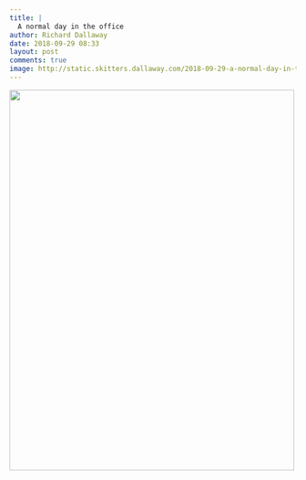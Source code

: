 ```yaml
---
title: |
  A normal day in the office
author: Richard Dallaway
date: 2018-09-29 08:33
layout: post
comments: true
image: http://static.skitters.dallaway.com/2018-09-29-a-normal-day-in-the-office-thumb-1-IMG_0015.JPG
---
```


<div>
        <a href="http://static.skitters.dallaway.com/2018-09-29-a-normal-day-in-the-office-fullsize-1-IMG_0015.JPG">
          <img src="http://static.skitters.dallaway.com/2018-09-29-a-normal-day-in-the-office-thumb-1-IMG_0015.JPG" width="500" height="667"/>
        </a>
      </div>



  

      